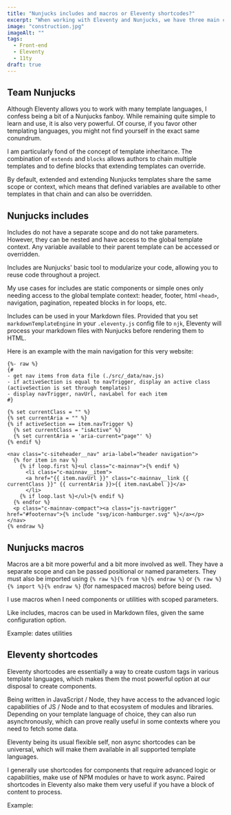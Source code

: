 ```yaml
---
title: "Nunjucks includes and macros or Eleventy shortcodes?"
excerpt: "When working with Eleventy and Nunjucks, we have three main choices to modularize our code: Nunjucks includes and macros or Eleventy shortcodes. Here are a few pointers I use to choose the right tool for the job at hand."
image: "construction.jpg"
imageAlt: ""
tags:
  - Front-end
  - Eleventy
  - 11ty
draft: true
---
```


## Team Nunjucks

Although Eleventy allows you to work with many template languages, I confess being a bit of a Nunjucks fanboy. While remaining quite simple to learn and use, it is also very powerful. Of course, if you favor other templating languages, you might not find yourself in the exact same conundrum.

I am particularly fond of the concept of template inheritance. The combination of `extends` and `blocks` allows authors to chain multiple templates and to define blocks that extending templates can override.

By default, extended and extending Nunjucks templates share the same scope or context, which means that defined variables are available to other templates in that chain and can also be overridden.

## Nunjucks includes

Includes do not have a separate scope and do not take parameters. However, they can be nested and have access to the global template context. Any variable available to their parent template can be accessed or overridden.

Includes are Nunjucks' basic tool to modularize your code, allowing you to reuse code throughout a project.

My use cases for includes are static components or simple ones only needing access to the global template context: header, footer, html `<head>`, navigation, pagination, repeated blocks in for loops, etc.

Includes can be used in your Markdown files. Provided that you set `markdownTemplateEngine` in your `.eleventy.js` config file to `njk`, Eleventy will process your markdown files with Nunjucks before rendering them to HTML.

Here is an example with the main navigation for this very website:

```jinja2
{%- raw %}
{#
- get nav items from data file (./src/_data/nav.js)
- if activeSection is equal to navTrigger, display an active class (activeSection is set through templates)
- display navTrigger, navUrl, navLabel for each item
#}

{% set currentClass = "" %}
{% set currentAria = "" %}
{% if activeSection == item.navTrigger %}
  {% set currentClass = "isActive" %}
  {% set currentAria = 'aria-current="page"' %}
{% endif %}

<nav class="c-siteheader__nav" aria-label="header navigation">
  {% for item in nav %}
    {% if loop.first %}<ul class="c-mainnav">{% endif %}
      <li class="c-mainnav__item">
      <a href="{{ item.navUrl }}" class="c-mainnav__link {{ currentClass }}" {{ currentAria }}>{{ item.navLabel }}</a>
      </li>
    {% if loop.last %}</ul>{% endif %}
  {% endfor %}
  <p class="c-mainnav-compact"><a class="js-navtrigger" href="#footernav">{% include "svg/icon-hamburger.svg" %}</a></p>
</nav>
{% endraw %}
```

## Nunjucks macros

Macros are a bit more powerful and a bit more involved as well. They have a separate scope and can be passed positional or named parameters. They must also be imported using `{% raw %}{% from %}{% endraw %}` or `{% raw %}{% import %}{% endraw %}` (for namespaced macros) before being used.

I use macros when I need components or utilities with scoped parameters.

Like includes, macros can be used in Markdown files, given the same configuration option.

Example: dates utilities

## Eleventy shortcodes

Eleventy shortcodes are essentially a way to create custom tags in various template languages, which makes them the most powerful option at our disposal to create components.

Being written in JavaScript / Node, they have access to the advanced logic capabilities of JS / Node and to that ecosystem of modules and libraries. Depending on your template language of choice, they can also run asynchronously, which can prove really useful in some contexts where you need to fetch some data.

Eleventy being its usual flexible self, non async shortcodes can be universal, which will make them available in all supported template languages.

I generally use shortcodes for components that require advanced logic or capabilities, make use of NPM modules or have to work async. Paired shortcodes in Eleventy also make them very useful if you have a block of content to process.

Example: